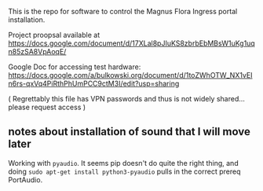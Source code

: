 This is the repo for software to control the Magnus Flora Ingress portal installation.

Project proopsal available at https://docs.google.com/document/d/17XLal8pJIuKS8zbrbEbMBsW1uKg1uqn85zSA8VpAoqE/

Google Doc for accessing test hardware: https://docs.google.com/a/bulkowski.org/document/d/1toZWhOTW_NX1vEIn6rs-qxVq4PiRthPhUmPCC9ctM3I/edit?usp=sharing

( Regrettably this file has VPN passwords and thus is not widely shared... please request access )

## notes about installation of sound that I will move later

Working with `pyaudio`. It seems pip doesn't do quite the right thing, and doing
`sudo apt-get install python3-pyaudio` pulls in the correct prereq PortAudio.


